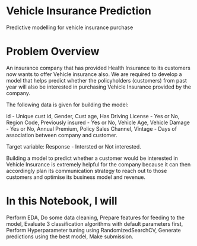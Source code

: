 # Vehicle Insurance Prediction
Predictive modelling for vehicle insurance purchase

# Problem Overview
An insurance company that has provided Health Insurance to its customers now wants to offer Vehicle insurance also. We are required to develop a model that helps predict whether the policyholders (customers) from past year will also be interested in purchasing Vehicle Insurance provided by the company.

The following data is given for building the model:

id - Unique cust id,
Gender,
Cust age,
Has Driving License - Yes or No,
Region Code,
Previously insured - Yes or No,
Vehicle Age,
Vehicle Damage - Yes or No,
Annual Premium,
Policy Sales Channel,
Vintage - Days of association between company and customer.

Target variable:
Response - Intersted or Not interested.

Building a model to predict whether a customer would be interested in Vehicle Insurance is extremely helpful for the company because it can then accordingly plan its communication strategy to reach out to those customers and optimise its business model and revenue.

# In this Notebook, I will

Perform EDA,
Do some data cleaning,
Prepare features for feeding to the model,
Evaluate 3 classification algorithms with default parameters first,
Perform Hyperparameter tuning using RandomizedSearchCV,
Generate predictions using the best model,
Make submission.
